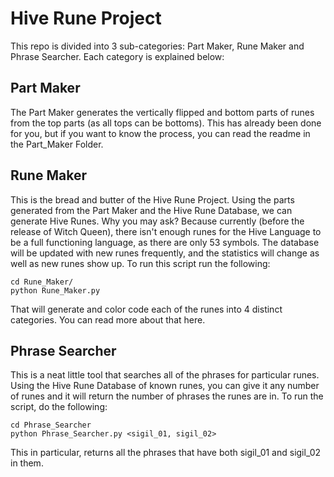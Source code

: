 # Hive Rune Project #

This repo is divided into 3 sub-categories: Part Maker, Rune Maker and Phrase Searcher. Each category is explained below:


## Part Maker
The Part Maker generates the vertically flipped and bottom parts of runes from the top parts (as all tops can be bottoms). This has already been done for you, but if you want to know the process, you can read the readme in the Part_Maker Folder.

## Rune Maker
This is the bread and butter of the Hive Rune Project. Using the parts generated from the Part Maker and the Hive Rune Database, we can generate Hive Runes. Why you may ask? Because currently (before the release of Witch Queen), there isn't enough runes for the Hive Language to be a full functioning language, as there are only 53 symbols. The database will be updated with new runes frequently, and the statistics will change as well as new runes show up. To run this script run the following:

```
cd Rune_Maker/
python Rune_Maker.py
```

That will generate and color code each of the runes into 4 distinct categories. You can read more about that here.

## Phrase Searcher
This is a neat little tool that searches all of the phrases for particular runes. Using the Hive Rune Database of known runes, you can give it any number of runes and it will return the number of phrases the runes are in. To run the script, do the following:

```
cd Phrase_Searcher
python Phrase_Searcher.py <sigil_01, sigil_02>
```
This in particular, returns all the phrases that have both sigil_01 and sigil_02 in them.